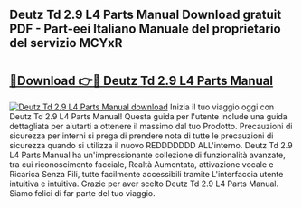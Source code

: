 ## Deutz Td 2.9 L4 Parts Manual Download gratuit PDF - Part-eei Italiano Manuale del proprietario del servizio MCYxR

# <h2><a href="http://dfav343.blite.top/?on=Deutz+Td+2.9+L4+Parts+Manual">🔗Download 👉🔴 Deutz Td 2.9 L4 Parts Manual</a></h2>

[![Deutz Td 2.9 L4 Parts Manual download](https://i.imgur.com/lujVjoI.png)](http://dfav343.blite.top/?on=Deutz+Td+2.9+L4+Parts+Manual)
Inizia il tuo viaggio oggi con Deutz Td 2.9 L4 Parts Manual! Questa guida per l'utente include una guida dettagliata per aiutarti a ottenere il massimo dal tuo Prodotto. Precauzioni di sicurezza per interni si prega di prendere nota di tutte le precauzioni di sicurezza quando si utilizza il nuovo REDDDDDDD ALL'interno. Deutz Td 2.9 L4 Parts Manual ha un'impressionante collezione di funzionalità avanzate, tra cui riconoscimento facciale, Realtà Aumentata, attivazione vocale e Ricarica Senza Fili, tutte facilmente accessibili tramite L'interfaccia utente intuitiva e intuitiva. Grazie per aver scelto Deutz Td 2.9 L4 Parts Manual. Siamo felici di far parte del tuo viaggio.

